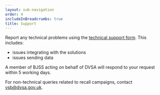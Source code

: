 ```yaml
---
layout: sub-navigation
order: 4
includeInBreadcrumbs: true
title: Support
---
```

Report any technical problems using the [technical support form](https://forms.office.com/e/rbaJvVBEVV). This includes:

- issues integrating with the solutions
- issues sending data

A member of BJSS acting on behalf of DVSA will respond to your request within 5 working days.

For non-technical queries related to recall campaigns, contact vsb@dvsa.gov.uk.
